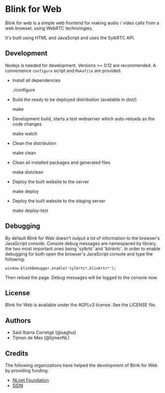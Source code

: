
# Blink for Web

Blink for web is a simple web frontend for making audio / video calls from a
web browser, using WebRTC technologies.

It's built using HTML and JavaScript and uses the SylkRTC API.


## Development

Nodejs is needed for development. Versions >= 0.12 are recommended. A convenience
`configure` script and `Makefile` are provided.

* Install all dependencies


    ./configure


* Build the ready to be deployed distribution (available in dist/)


    make


* Development build, starts a test webserver which auto-reloads as the code changes


    make watch


* Clean the distribution


    make clean


* Clean all installed packages and generated files


    make distclean


* Deploy the built website to the server


    make deploy


* Deploy the built website to the staging server


    make deploy-test


## Debugging

By default Blink for Web doesn't output a lot of information to the browser's JavaScript console.
Console debug messages are namespaced by library, the two most important ones being 'sylkrtc' and 'blinkrtc'.
In order to enable debugging for both open the browser's JavaScript console and type the following:

    window.blinkDebugger.enable('sylkrtc*,blinkrtc*');

Then reload the page. Debug messages will be logged to the console now.


## License

Blink for Web is available under the AGPLv3 license. See the LICENSE file.


## Authors

* Saúl Ibarra Corretgé (@saghul)
* Tijmen de Mes (@tijmenNL)


## Credits

The following organizations have helped the development of Blink for Web by providing funding:

* [NLnet Foundation](https://www.nlnet.nl)
* [SIDN](https://www.sidn.nl)

